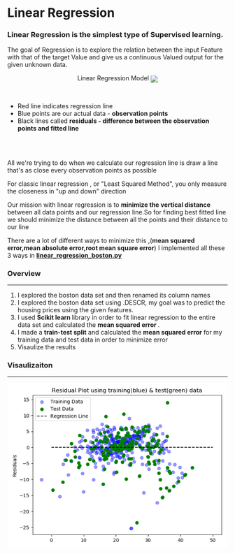 <h1> Linear Regression </h1>
<h3> Linear Regression is the simplest type of Supervised learning.</h5><p>The goal of Regression is to explore the relation between the input Feature with that of the target Value and give us a continuous Valued output for the given unknown data.</h3>
<div align='center'>
<p align='center'>Linear Regression Model 
<img align="center" src='https://cdn-images-1.medium.com/max/1200/0*FjKhbw6Va8O8bCkF.png'>
</p>
</div>
<br>
<ul>
<li>Red line indicates regression line</li>
<li>Blue points are  our actual data - <b>observation points</b></li>
<li>Black lines called <b>residuals - difference between the observation points and fitted line</b></li>
</ul>
  <br><br>
  <p>All we're trying to do when we calculate our regression line is draw a line that's as close every observation points as possible</p>
  <p>For classic linear regression , or "Least Squared Method", you only measure the closeness in "up and down" direction</p>
  <p>Our mission with linear regression is to <b>minimize the vertical distance</b> between all data points and our regression line.So for finding best fitted line we should minimize the distance between all the points and their distance to our line </p>
  <p>There are a lot of different ways to minimize this ,(<b>mean squared error,mean absolute error,root mean square error</b>) I implemented all these 3 ways in <b><a href="https://github.com/AzerbaijanOpenSourceCommunity/neural-networks-and-machine-learning/blob/master/Linear-Regression/linear_regression_boston.py">linear_regression_boston.py</a></b> 
 
 <h3> Overview </h3>

  ---
  <ol>
  <li>I explored the boston data set and then renamed its column names</li>
  <li>I explored the boston data set using .DESCR, my goal was to predict the housing prices using the given features.</li>
  <li>I used <b>Scikit learn </b> library in order  to fit linear regression to the entire data set and calculated the <b> mean squared error </b>.</li>
  <li>I made a <b>train-test split</b> and calculated the <b>mean squared error</b> for my training data and test data in order to minimize error</li>
  <li>Visaulize the results</li>
  </ol>
  
  <h3> Visaulizaiton </h3>
 
  ***
  
<div align='center'>
<img align="center" src='https://raw.githubusercontent.com/AzerbaijanOpenSourceCommunity/neural-networks-and-machine-learning/master/images/lr_boston.png'>
</div>
  
  
 
 
